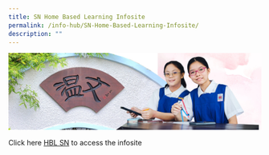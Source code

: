 ```yaml
---
title: SN Home Based Learning Infosite
permalink: /info-hub/SN-Home-Based-Learning-Infosite/
description: ""
---
```

![](/images/01%20Banner%20Photos/06%20subpage%20infohub.jpg)


Click here [HBL SN](https://go.gov.sg/hbl-sn) to access the infosite